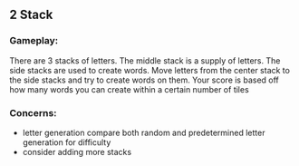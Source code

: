 ## 2 Stack

### Gameplay:

There are 3 stacks of letters.
The middle stack is a supply of letters.
The side stacks are used to create words.
Move letters from the center stack to the side stacks and try to create words on
them.
Your score is based off how many words you can create within a certain number of
tiles

### Concerns:

- letter generation
 compare both random and predetermined letter generation for difficulty
- consider adding more stacks
